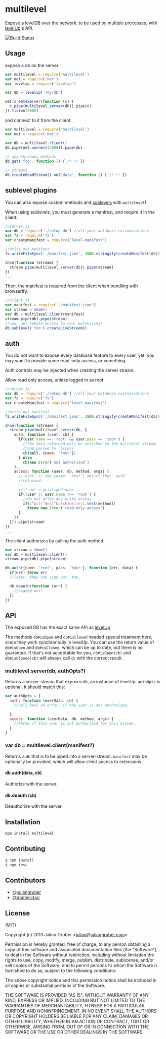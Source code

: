 # multilevel

Expose a levelDB over the network, to be used by multiple processes,
with [levelUp](https://github.com/rvagg/node-levelup)'s API.

[![Build Status](https://travis-ci.org/juliangruber/multilevel.png?branch=master)](https://travis-ci.org/juliangruber/multilevel)

## Usage

expose a db on the server:

```js
var multilevel = require('multilevel')
var net = require('net')
var levelup = require('levelup')

var db = levelup('/my/db')

net.createServer(function (c) {
  c.pipe(multilevel.server(db)).pipe(c)
}).listen(3000)
```

and connect to it from the client:

```js
var multilevel = require('multilevel')
var net = require('net')

var db = multilevel.client()
db.pipe(net.connect(3000)).pipe(db)
  
// asynchronous methods
db.get('foo', function () { /* */ })

// streams
db.createReadStream().on('data', function () { /* */ })
```

## sublevel plugins

You can also expose custom methods and [sublevels](https://github.com/dominictarr/level-sublevel)
with `multilevel`!

When using sublevels, you must generate a manifest, and require it in the client.
``` js
//server.js
var db = require('./setup-db') //all your database customizations
var fs = require('fs')
var createManifest = require('level-manifest')

//write out manifest
fs.writeFileSync('./manifest.json', JSON.stringify(createManifest(db)))

shoe(function (stream) {
  stream.pipe(multilevel.server(db)).pipe(stream)
})
...
```
Then, the manifest is required from the client when bundling with browserify.

``` js
//client.js
var manifest = require('./manifest.json')
var stream = shoe()
var db = multilevel.client(manifest)
stream.pipe(db).pipe(stream)
//now, get remote access to your extensions!
db.sublevel('foo').createLiveStream()
```

## auth

You do not want to expose every database feature to every user,
yet, you may want to provide some read-only access, or something.

Auth controls may be injected when creating the server stream.

Allow read only access, unless logged in as root.
``` js
//server.js
var db = require('./setup-db') //all your database customizations
var fs = require('fs')
var createManifest = require('level-manifest')

//write out manifest
fs.writeFileSync('./manifest.json', JSON.stringify(createManifest(db)))

shoe(function (stream) {
  stream.pipe(multilevel.server(db, {
    auth: function (user, cb) {
      if(user.name == 'root' && user.pass == 'toor') {
        //the data returned will be attached to the mulilevel stream
        //and passed to `access`
        cb(null, {name: 'root'})
      } else
        cb(new Error('not authorized')
    },
    access: function (user, db, method, args) {
      //`user` is the {name: 'root'} object that `auth`
      //returned. 

      //if not a privliged user...
      if(!user || user.name !== 'root') {
        //do not allow any write access
        if(/^put|^del|^batch|write/i.test(method))
          throw new Error('read-only access')
      }        
    })
  })).pipe(stream)
})
...
```

The client authorizes by calling the auth method.

``` js
var stream = shoe()
var db = multilevel.client()
stream.pipe(db).pipe(stream)

db.auth({name: 'root', pass: 'toor'}, function (err, data) {
  if(err) throw err
  //later, they can sign out, too.

  db.deauth(function (err) {
    //signed out!
  })
})
```

## API

The exposed DB has the exact same API as
[levelUp](https://github.com/rvagg/node-levelup).

The methods `db#isOpen` and `db#isClosed` needed special treatment here,
since they work synchronouly in levelUp. You can use the return value of
`db#isOpen` and `db#isClosed`, which can be up to date, but there is no guarantee.
If that's not acceptable for you, `db#isOpen(cb)` and `db#isClosed(cb)` will always
call `cb` with the correct result.

### multilevel.server(db, authOpts?)

Returns a server-stream that exposes `db`, an instance of levelUp.
`authOpts` is optional, it should match this:

``` js
var authOpts = {
  auth: function (userData, cb) {
    //call back an error, if the user is not authorized.

  },
  access: function (userData, db, method, args) {
    //throw if this user is not authorized for this action.
  }
}
```
### var db = multilevel.client(manifest?)

Returns a `db` that is to be piped into a server-stream.
`manifest` may be optionally be provided,
which will allow client access to extensions.

#### db.auth(data, cb)

Authorize with the server.

#### db.deauth (cb)

Deauthorize with the server.

## Installation

```bash
npm install multilevel
```

## Contributing

```bash
$ npm install
$ npm test
```

## Contributors

* [@juliangruber](https://github.com/juliangruber)
* [@dominictarr](https://github.com/dominictarr)

## License

(MIT)

Copyright (c) 2013 Julian Gruber &lt;julian@juliangruber.com&gt;

Permission is hereby granted, free of charge, to any person obtaining a copy of this software and associated documentation files (the "Software"), to deal in the Software without restriction, including without limitation the rights to use, copy, modify, merge, publish, distribute, sublicense, and/or sell copies of the Software, and to permit persons to whom the Software is furnished to do so, subject to the following conditions:

The above copyright notice and this permission notice shall be included in all copies or substantial portions of the Software.

THE SOFTWARE IS PROVIDED "AS IS", WITHOUT WARRANTY OF ANY KIND, EXPRESS OR IMPLIED, INCLUDING BUT NOT LIMITED TO THE WARRANTIES OF MERCHANTABILITY, FITNESS FOR A PARTICULAR PURPOSE AND NONINFRINGEMENT. IN NO EVENT SHALL THE AUTHORS OR COPYRIGHT HOLDERS BE LIABLE FOR ANY CLAIM, DAMAGES OR OTHER LIABILITY, WHETHER IN AN ACTION OF CONTRACT, TORT OR OTHERWISE, ARISING FROM, OUT OF OR IN CONNECTION WITH THE SOFTWARE OR THE USE OR OTHER DEALINGS IN THE SOFTWARE.
